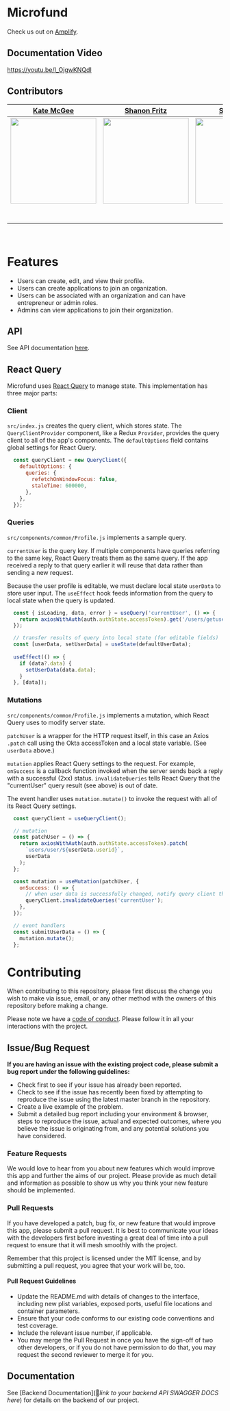 # Microfund

Check us out on [Amplify](https://b.microfund.dev/).

## Documentation Video

https://youtu.be/I_OjgwKNQdI

## Contributors

|                                                      [Kate McGee](https://github.com/KateAnn19)                                                       |                                                       [Shanon Fritz](https://github.com/sfritz24)                                                        |                                                      [Sam Kester](https://github.com/samkester)                                                       |                                                       [Anthony Navarro](https://github.com/arn-foto)                                                       |
|:-----------------------------------------------------------------------------------------------------------------------------------------: | :-------------------------------------------------------------------------------------------------------------------------------------------: | :-----------------------------------------------------------------------------------------------------------------------------------------: | :-------------------------------------------------------------------------------------------------------------------------------------------: |
| [<img src="https://avatars1.githubusercontent.com/u/48461273" width = "200" />](https://github.com/KateAnn19) | [<img src="https://avatars0.githubusercontent.com/u/64600578" width = "200" />](https://github.com/sfritz24) | [<img src="https://avatars1.githubusercontent.com/u/3655547" width = "200" />](https://github.com/samkester) | [<img src="https://avatars3.githubusercontent.com/u/38259824" width = "200" />](https://github.com/arn-foto) |
|                                [<img src="https://github.com/favicon.ico" width="15"> ](https://github.com/KateAnn19)                                |                            [<img src="https://github.com/favicon.ico" width="15"> ](https://github.com/sfritz24)                             |                          [<img src="https://github.com/favicon.ico" width="15"> ](https://github.com/samkester)                           |                          [<img src="https://github.com/favicon.ico" width="15"> ](https://github.com/arn-foto)                           |
|                [ <img src="https://static.licdn.com/sc/h/al2o9zrvru7aqj8e1x2rzsrca" width="15"> ](https://www.linkedin.com/in/kate-mcgee/)                |                 [ <img src="https://static.licdn.com/sc/h/al2o9zrvru7aqj8e1x2rzsrca" width="15"> ](https://www.linkedin.com/in/shanon-fritz/)                 |                [ <img src="https://static.licdn.com/sc/h/al2o9zrvru7aqj8e1x2rzsrca" width="15"> ](https://www.linkedin.com/in/sam-kester/)                |                 [ <img src="https://static.licdn.com/sc/h/al2o9zrvru7aqj8e1x2rzsrca" width="15"> ](https://www.linkedin.com/in/anthonyrnavarro/)                 |

<br>

# Features
- Users can create, edit, and view their profile.
- Users can create applications to join an organization.
- Users can be associated with an organization and can have entrepreneur or admin roles.
- Admins can view applications to join their organization.

## API

See API documentation [here](https://github.com/Lambda-School-Labs/micro-fund-be-b/blob/main/README.md).

## React Query

Microfund uses [React Query](https://react-query.tanstack.com/overview) to manage state. This implementation has three major parts:

### Client
`src/index.js` creates the query client, which stores state. The `QueryClientProvider` component, like a Redux `Provider`, provides the query client to all of the app's components. The `defaultOptions` field contains global settings for React Query.
```js
  const queryClient = new QueryClient({
    defaultOptions: {
      queries: {
        refetchOnWindowFocus: false,
        staleTime: 600000,
      },
    },
  });
```

### Queries
`src/components/common/Profile.js` implements a sample query.

`currentUser` is the query key. If multiple components have queries referring to the same key, React Query treats them as the same query. If the app received a reply to that query earlier it will reuse that data rather than sending a new request.

Because the user profile is editable, we must declare local state `userData` to store user input. The `useEffect` hook feeds information from the query to local state when the query is updated.

```js
  const { isLoading, data, error } = useQuery('currentUser', () => {
    return axiosWithAuth(auth.authState.accessToken).get('/users/getuserinfo');
  });

  // transfer results of query into local state (for editable fields)
  const [userData, setUserData] = useState(defaultUserData);
  
  useEffect(() => {
    if (data?.data) {
      setUserData(data.data);
    }
  }, [data]);
```

### Mutations
`src/components/common/Profile.js` implements a mutation, which React Query uses to modify server state.

`patchUser` is a wrapper for the HTTP request itself, in this case an Axios `.patch` call using the Okta accessToken and a local state variable. (See `userData` above.)

`mutation` applies React Query settings to the request. For example, `onSuccess` is a callback function invoked when the server sends back a reply with a successful (2xx) status. `invalidateQueries` tells React Query that the "currentUser" query result (see above) is out of date.

The event handler uses `mutation.mutate()` to invoke the request with all of its React Query settings.

```js
  const queryClient = useQueryClient();

  // mutation
  const patchUser = () => {
    return axiosWithAuth(auth.authState.accessToken).patch(
      `users/user/${userData.userid}`,
      userData
    );
  };

  const mutation = useMutation(patchUser, {
    onSuccess: () => {
      // when user data is successfully changed, notify query client that it should refetch user data
      queryClient.invalidateQueries('currentUser');
    },
  });

  // event handlers
  const submitUserData = () => {
    mutation.mutate();
  };
```

# Contributing

When contributing to this repository, please first discuss the change you wish to make via issue, email, or any other method with the owners of this repository before making a change.

Please note we have a [code of conduct](./CODE_OF_CONDUCT.md). Please follow it in all your interactions with the project.

## Issue/Bug Request

**If you are having an issue with the existing project code, please submit a bug report under the following guidelines:**

- Check first to see if your issue has already been reported.
- Check to see if the issue has recently been fixed by attempting to reproduce the issue using the latest master branch in the repository.
- Create a live example of the problem.
- Submit a detailed bug report including your environment & browser, steps to reproduce the issue, actual and expected outcomes, where you believe the issue is originating from, and any potential solutions you have considered.

### Feature Requests

We would love to hear from you about new features which would improve this app and further the aims of our project. Please provide as much detail and information as possible to show us why you think your new feature should be implemented.

### Pull Requests

If you have developed a patch, bug fix, or new feature that would improve this app, please submit a pull request. It is best to communicate your ideas with the developers first before investing a great deal of time into a pull request to ensure that it will mesh smoothly with the project.

Remember that this project is licensed under the MIT license, and by submitting a pull request, you agree that your work will be, too.

#### Pull Request Guidelines

- Update the README.md with details of changes to the interface, including new plist variables, exposed ports, useful file locations and container parameters.
- Ensure that your code conforms to our existing code conventions and test coverage.
- Include the relevant issue number, if applicable.
- You may merge the Pull Request in once you have the sign-off of two other developers, or if you do not have permission to do that, you may request the second reviewer to merge it for you.

## Documentation

See [Backend Documentation](🚫*link to your backend API SWAGGER DOCS here*) for details on the backend of our project.
